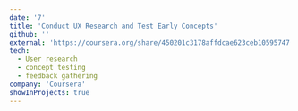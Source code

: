 ```yaml
---
date: '7'
title: 'Conduct UX Research and Test Early Concepts'
github: ''
external: 'https://coursera.org/share/450201c3178affdcae623ceb10595747'
tech:
  - User research
  - concept testing
  - feedback gathering
company: 'Coursera'
showInProjects: true
---
```

